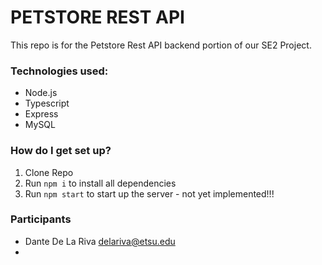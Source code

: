 # PETSTORE REST API

This repo is for the Petstore Rest API backend portion of our SE2 Project.


### Technologies used:

- Node.js
- Typescript
- Express
- MySQL


### How do I get set up?

1. Clone Repo
2. Run `npm i` to install all dependencies
3. Run `npm start` to start up the server - not yet implemented!!!


### Participants

- Dante De La Riva        delariva@etsu.edu
- 
